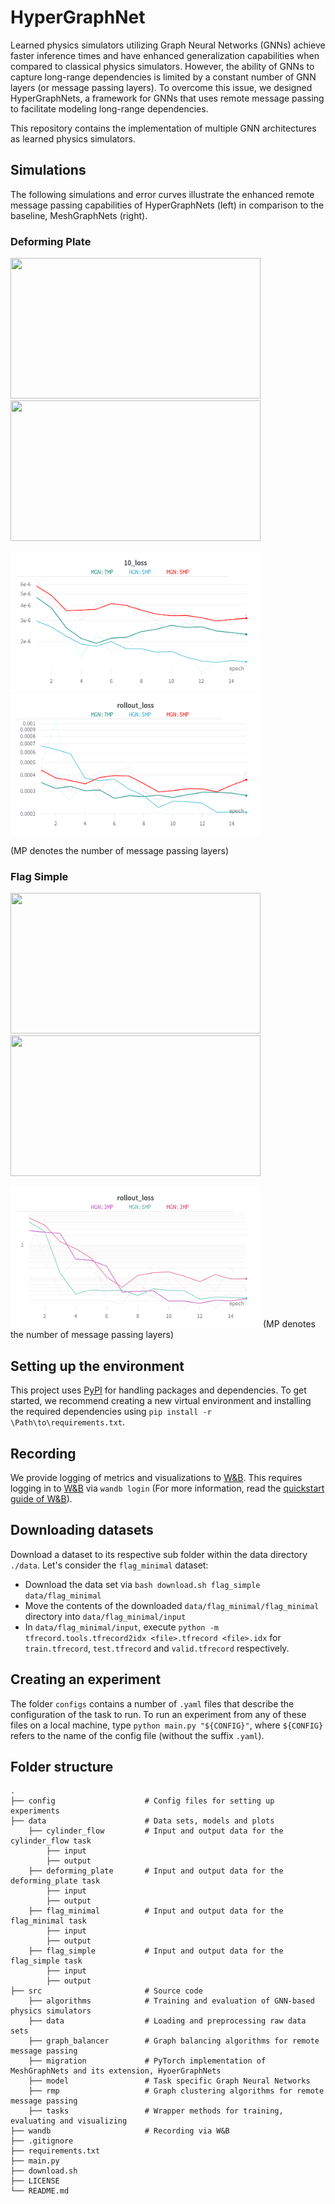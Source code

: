 # HyperGraphNet
Learned physics simulators utilizing Graph Neural Networks (GNNs) achieve faster inference times and have enhanced generalization capabilities when compared to classical physics simulators. However, the ability of GNNs to capture long-range dependencies is limited by a constant number of GNN layers (or message passing layers). To overcome this issue, we designed HyperGraphNets, a framework for GNNs that uses remote message passing to facilitate modeling long-range dependencies.

This repository contains the implementation of multiple GNN architectures as learned physics simulators.

## Simulations
The following simulations and error curves illustrate the enhanced remote message passing capabilities of HyperGraphNets (left) in comparison to the baseline, MeshGraphNets (right).

### Deforming Plate
<p float="middle">
<img src="https://github.com/CemOezcan/hyper-graph-nets/blob/demo/demo/plate_hgn.gif" width="400" height="225" />
<img src="https://github.com/CemOezcan/hyper-graph-nets/blob/demo/demo/pate_base.gif" width="400" height="225" />
</p>

<p float="middle">
<img src="https://github.com/CemOezcan/hyper-graph-nets/blob/demo/demo/plate_10.png" width="400" height="225" />
<img src="https://github.com/CemOezcan/hyper-graph-nets/blob/demo/demo/plate_rollout.png" width="400" height="225" />
</p>
(MP denotes the number of message passing layers)


### Flag Simple
<p float="middle">
<img src="https://github.com/CemOezcan/hyper-graph-nets/blob/demo/demo/flag_spectral.gif" width="400" height="225" />
<img src="https://github.com/CemOezcan/hyper-graph-nets/blob/demo/demo/flag_base.gif" width="400" height="225" />
</p>
<img src="https://github.com/CemOezcan/hyper-graph-nets/blob/demo/demo/flag_rollout.png" width="400" height="225" />
(MP denotes the number of message passing layers)


## Setting up the environment
This project uses [PyPI](https://pypi.org/) for handling packages
and dependencies. To get started, we recommend creating a new virtual environment and installing the required 
dependencies using `pip install -r \Path\to\requirements.txt`. 

##  Recording
We provide logging of metrics and visualizations to [W&B](https://wandb.ai). 
This requires logging in to [W&B](https://wandb.ai) via `wandb login` 
(For more information, read the [quickstart guide of W&B](https://docs.wandb.ai/quickstart)).

## Downloading datasets
Download a dataset to its respective sub folder within the data directory `./data`. 
Let's consider the `flag_minimal` dataset: 
* Download the data set via `bash download.sh flag_simple data/flag_minimal`
* Move the contents of the downloaded `data/flag_minimal/flag_minimal` directory into `data/flag_minimal/input`
* In `data/flag_minimal/input`, execute `python -m tfrecord.tools.tfrecord2idx <file>.tfrecord <file>.idx` 
for `train.tfrecord`, `test.tfrecord` and `valid.tfrecord` respectively.

## Creating an experiment
The folder `configs` contains a number of `.yaml` files that describe the configuration of the task to run. 
To run an experiment from any of these files on a local machine, type
`python main.py "${CONFIG}"`, where `${CONFIG}` refers to the name of the config file (without the suffix `.yaml`).

## Folder structure
    .
    ├── config                    # Config files for setting up experiments
    ├── data                      # Data sets, models and plots
        ├── cylinder_flow         # Input and output data for the cylinder_flow task
            ├── input 
            ├── output 
        ├── deforming_plate       # Input and output data for the deforming_plate task
            ├── input 
            ├── output 
        ├── flag_minimal          # Input and output data for the flag_minimal task
            ├── input 
            ├── output 
        ├── flag_simple           # Input and output data for the flag_simple task
            ├── input 
            ├── output
    ├── src                       # Source code
        ├── algorithms            # Training and evaluation of GNN-based physics simulators
        ├── data                  # Loading and preprocessing raw data sets
        ├── graph_balancer        # Graph balancing algorithms for remote message passing
        ├── migration             # PyTorch implementation of MeshGraphNets and its extension, HyoerGraphNets
        ├── model                 # Task specific Graph Neural Networks
        ├── rmp                   # Graph clustering algorithms for remote message passing
        ├── tasks                 # Wrapper methods for training, evaluating and visualizing 
    ├── wandb                     # Recording via W&B
    ├── .gitignore                 
    ├── requirements.txt           
    ├── main.py
    ├── download.sh 
    ├── LICENSE
    └── README.md
